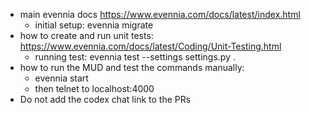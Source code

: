 - main evennia docs https://www.evennia.com/docs/latest/index.html
  - initial setup: evennia migrate
- how to create and run unit tests: https://www.evennia.com/docs/latest/Coding/Unit-Testing.html
  - running test: evennia test --settings settings.py .
- how to run the MUD and test the commands manually:
  - evennia start
  - then telnet to localhost:4000
- Do not add the codex chat link to the PRs
